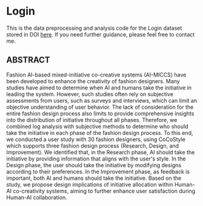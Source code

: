 # Login
This is the data preprocessing and analysis code for the Login dataset stored in DOI [here](10.5281/zenodo.14304837).
If you need further guidance, please feel free to contact me.

## ABSTRACT
Fashion AI-based mixed-initiative co-creative systems (AI-MICCS) have been developed to enhance the creativity of fashion designers. Many studies have aimed to determine when AI and humans take the initiative in leading the system. However, such studies often rely on subjective assessments from users, such as surveys and interviews, which can limit an objective understanding of user behavior. The lack of consideration for the entire fashion design process also limits to provide comprehensive insights into the distribution of initiative throughout all phases. Therefore, we combined log analysis with subjective methods to determine who should take the initiative in each phase of the fashion design process. To this end, we conducted a user study with 30 fashion designers, using CoCoStyle which supports three fashion design process (Research, Design, and Improvement). We identified that, in the Research phase, AI should take the initiative by providing information that aligns with the user's style. In the Design phase, the user should take the initiative by modifying designs according to their preferences. In the Improvement phase, as feedback is important, both AI and humans should take the initiative. Based on the study, we propose design implications of initiative allocation within Human-AI co-creativity systems, aiming to further enhance user satisfaction during Human-AI collaboration.